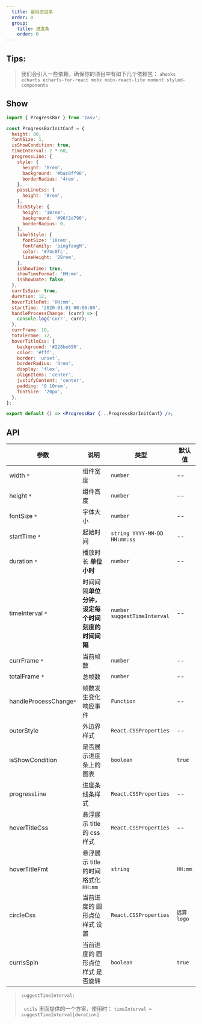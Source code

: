 ```yaml
---
  title: 基础进度条
  order: 0
  group: 
    title: 进度条
    order: 0
---
```


## Tips:

> 我们会引入一些依赖，确保你的项目中有如下几个依赖包：
> `ahooks echarts echarts-for-react mobx mobx-react-lite moment styled-components`

## Show

```jsx
import { ProgressBar } from 'zasv';

const ProgressBarInitConf = {
  height: 80,
  fontSize: 1,
  isShowCondition: true,
  timeInterval: 2 * 60,
  progressLine: {
    style: {
      height: '8rem',
      background: '#bac8ff90',
      borderRadius: '4rem',
    },
    passLineCss: {
      height: '8rem',
    },
    tickStyle: {
      height: '10rem',
      background: '#96f2d790',
      borderRadius: 0,
    },
    labelStyle: {
      fontSize: '18rem',
      fontFamily: 'pingfangM',
      color: '#74c0fc',
      lineHeight: '28rem',
    },
    isShowTime: true,
    showTimeFormat: 'HH:mm',
    isShowDate: false,
  },
  currIsSpin: true,
  duration: 12,
  hoverTitleFmt: 'HH:mm',
  startTime: '2020-01-01 00:00:00',
  handleProcessChange: (curr) => {
    console.log('curr', curr);
  },
  currFrame: 10,
  totalFrame: 72,
  hoverTitleCss: {
    background: '#228be690',
    color: '#fff',
    border: 'unset',
    borderRadius: '4rem',
    display: 'flex',
    alignItems: 'center',
    justifyContent: 'center',
    padding: '0 10rem',
    fontSize: '20px',
  },
};

export default () => <ProgressBar {...ProgressBarInitConf} />;
```

## API

| 参数                   | 说明                                             | 类型                         | 默认值      |
| ---------------------- | ------------------------------------------------ | ---------------------------- | ----------- |
| width `*`              | 组件宽度                                         | `number`                     | --          |
| height `*`             | 组件高度                                         | `number`                     | --          |
| fontSize `*`           | 字体大小                                         | `number`                     | --          |
| startTime `*`          | 起始时间                                         | `string YYYY-MM-DD HH:mm:ss` | --          |
| duration `*`           | 播放时长 **单位 小时**                           | `number`                     | --          |
| timeInterval `*`       | 时间间隔**单位分钟，设定每个时间刻度的时间间隔** | `number suggestTimeInterval` | --          |
| currFrame `*`          | 当前帧数                                         | `number`                     | --          |
| totalFrame `*`         | 总帧数                                           | `number`                     | --          |
| handleProcessChange`*` | 帧数发生变化响应事件                             | `Function`                   | --          |
| outerStyle             | 外边界样式                                       | `React.CSSProperties`        | --          |
| isShowCondition        | 是否展示进度条上的图表                           | `boolean`                    | `true`      |
| progressLine           | 进度条线条样式                                   | `React.CSSProperties`        | --          |
| hoverTitleCss          | 悬浮展示 title 的 css 样式                       | `React.CSSProperties`        | --          |
| hoverTitleFmt          | 悬浮展示 title 的时间格式化`HH:mm`               | `string`                     | `HH:mm`     |
| circleCss              | 当前进度的 圆形点位样式 设置                     | `React.CSSProperties`        | `远算 logo` |
| currIsSpin             | 当前进度的 圆形点位样式 是否旋转                 | `boolean`                    | `true`      |

> `suggestTimeInterval:`<br><br> ` utils` 里面提供的一个方案，使用时： `timeInterval = suggestTimeInterval[duration]`
